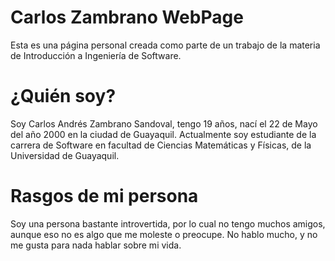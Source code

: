 # Carlos Zambrano WebPage
Esta es una página personal creada como parte de un trabajo de la materia de Introducción a Ingeniería de Software. 

# ¿Quién soy?
Soy Carlos Andrés Zambrano Sandoval, tengo 19 años, nací el 22 de Mayo del año 2000 en la ciudad de Guayaquil. Actualmente soy estudiante de la carrera de Software en facultad de Ciencias Matemáticas y Físicas, de la Universidad de Guayaquil.

# Rasgos de mi persona
Soy una persona bastante introvertida, por lo cual no tengo muchos amigos, aunque eso no es algo que me moleste o preocupe. No hablo mucho, y no me gusta para nada hablar sobre mi vida.  
